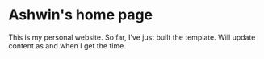 # Ashwin's home page
This is my personal website. So far, I've just built the template. Will update content as and when I get the time.
